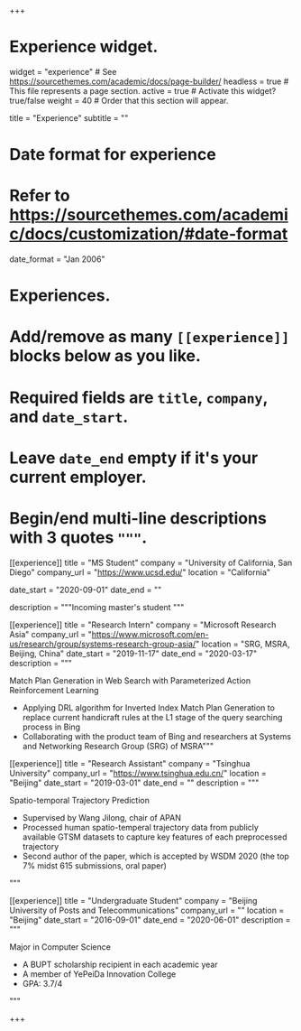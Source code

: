 +++
# Experience widget.
widget = "experience"  # See https://sourcethemes.com/academic/docs/page-builder/
headless = true  # This file represents a page section.
active = true  # Activate this widget? true/false
weight = 40  # Order that this section will appear.

title = "Experience"
subtitle = ""

# Date format for experience
#   Refer to https://sourcethemes.com/academic/docs/customization/#date-format
date_format = "Jan 2006"

# Experiences.
#   Add/remove as many `[[experience]]` blocks below as you like.
#   Required fields are `title`, `company`, and `date_start`.
#   Leave `date_end` empty if it's your current employer.
#   Begin/end multi-line descriptions with 3 quotes `"""`.
[[experience]]
  title = "MS Student"
  company = "University of California, San Diego"
  company_url = "https://www.ucsd.edu/"
  location = "California"

date_start = "2020-09-01"
date_end = ""

  description = """Incoming master's student """



[[experience]]
  title = "Research Intern"
  company = "Microsoft Research Asia"
  company_url = "https://www.microsoft.com/en-us/research/group/systems-research-group-asia/"
  location = "SRG, MSRA, Beijing, China"
  date_start = "2019-11-17"
  date_end = "2020-03-17"
  description = """

Match Plan Generation in Web Search with Parameterized Action Reinforcement Learning

- Applying DRL algorithm for Inverted Index Match Plan Generation to replace current handicraft rules at the L1 stage of the query searching process in Bing
- Collaborating with the product team of Bing and researchers at Systems and Networking Research Group (SRG) of MSRA"""

[[experience]]
  title = "Research Assistant"
  company = "Tsinghua University"
  company_url = "https://www.tsinghua.edu.cn/"
  location = "Beijing"
  date_start = "2019-03-01"
  date_end = ""
  description = """

Spatio-temporal Trajectory Prediction
- Supervised by Wang Jilong, chair of APAN
- Processed human spatio-temperal trajectory data from publicly available GTSM datasets to capture key features of each preprocessed trajectory
- Second author of the paper, which is accepted by WSDM 2020 (the top 7% midst 615 submissions, oral paper)

"""



[[experience]]
  title = "Undergraduate Student"
  company = "Beijing University of Posts and Telecommunications"
  company_url = ""
  location = "Beijing"
  date_start = "2016-09-01"
  date_end = "2020-06-01"
  description = """

Major in Computer Science

- A BUPT scholarship recipient in each academic year
- A member of YePeiDa Innovation College
- GPA: 3.7/4

"""

+++
